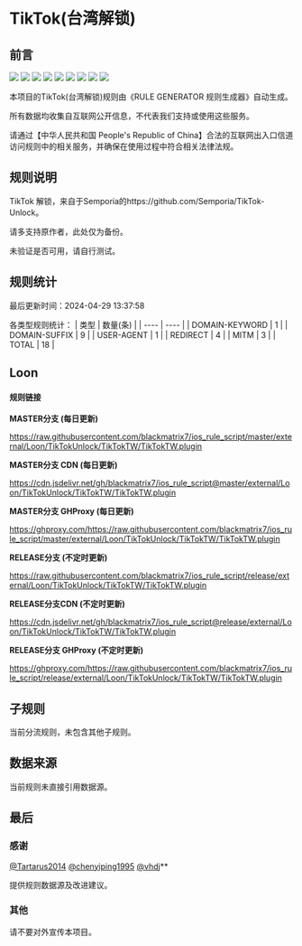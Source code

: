 # TikTok(台湾解锁)

## 前言

![](https://shields.io/badge/-移除重复规则-ff69b4) ![](https://shields.io/badge/-DOMAIN与DOMAIN--SUFFIX合并-green) ![](https://shields.io/badge/-DOMAIN--SUFFIX间合并-critical) ![](https://shields.io/badge/-DOMAIN与DOMAIN--KEYWORD合并-9cf) ![](https://shields.io/badge/-DOMAIN--SUFFIX与DOMAIN--KEYWORD合并-blue) ![](https://shields.io/badge/-IP--CIDR(6)合并-blueviolet) ![](https://shields.io/badge/-MITM--HOSTNAME合并-brightgreen) ![](https://shields.io/badge/-Loon定制化规则-7cd1e3) ![](https://shields.io/badge/-正则推导HOSTNAME-033da7) 

本项目的TikTok(台湾解锁)规则由《RULE GENERATOR 规则生成器》自动生成。

所有数据均收集自互联网公开信息，不代表我们支持或使用这些服务。

请通过【中华人民共和国 People's Republic of China】合法的互联网出入口信道访问规则中的相关服务，并确保在使用过程中符合相关法律法规。
## 规则说明
TikTok 解锁，来自于Semporia的https://github.com/Semporia/TikTok-Unlock。

请多支持原作者，此处仅为备份。

未验证是否可用，请自行测试。

## 规则统计

最后更新时间：2024-04-29 13:37:58

各类型规则统计：
| 类型 | 数量(条)  | 
| ---- | ----  |
| DOMAIN-KEYWORD | 1  | 
| DOMAIN-SUFFIX | 9  | 
| USER-AGENT | 1  | 
| REDIRECT | 4  | 
| MITM | 3  | 
| TOTAL | 18  | 


## Loon 

#### 规则链接
**MASTER分支 (每日更新)**

https://raw.githubusercontent.com/blackmatrix7/ios_rule_script/master/external/Loon/TikTokUnlock/TikTokTW/TikTokTW.plugin

**MASTER分支 CDN (每日更新)**

https://cdn.jsdelivr.net/gh/blackmatrix7/ios_rule_script@master/external/Loon/TikTokUnlock/TikTokTW/TikTokTW.plugin

**MASTER分支 GHProxy (每日更新)**

https://ghproxy.com/https://raw.githubusercontent.com/blackmatrix7/ios_rule_script/master/external/Loon/TikTokUnlock/TikTokTW/TikTokTW.plugin

**RELEASE分支 (不定时更新)**

https://raw.githubusercontent.com/blackmatrix7/ios_rule_script/release/external/Loon/TikTokUnlock/TikTokTW/TikTokTW.plugin

**RELEASE分支CDN (不定时更新)**

https://cdn.jsdelivr.net/gh/blackmatrix7/ios_rule_script@release/external/Loon/TikTokUnlock/TikTokTW/TikTokTW.plugin

**RELEASE分支 GHProxy (不定时更新)**

https://ghproxy.com/https://raw.githubusercontent.com/blackmatrix7/ios_rule_script/release/external/Loon/TikTokUnlock/TikTokTW/TikTokTW.plugin

## 子规则

当前分流规则，未包含其他子规则。


## 数据来源

当前规则未直接引用数据源。

## 最后

### 感谢

[@Tartarus2014](https://github.com/Tartarus2014)  [@chenyiping1995](https://github.com/chenyiping1995) [@vhdj](https://github.com/vhdj)**

提供规则数据源及改进建议。

### 其他

请不要对外宣传本项目。